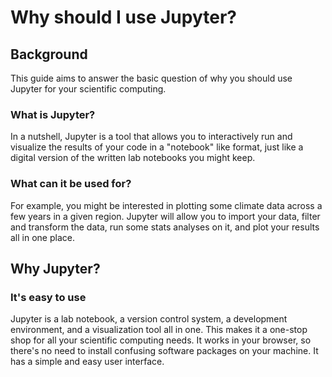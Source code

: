 # Why should I use Jupyter?

## Background

This guide aims to answer the basic question of why you should use Jupyter for your scientific computing.

### What is Jupyter?

In a nutshell, Jupyter is a tool that allows you to interactively run and visualize the results of your code in a "notebook" like format, just like a digital version of the written lab notebooks you might keep.

### What can it be used for?

For example, you might be interested in plotting some climate data across a few years in a given region.  Jupyter will allow you to import your data, filter and transform the data, run some stats analyses on it, and plot your results all in one place. 

## Why Jupyter?

### It's easy to use

Jupyter is a lab notebook, a version control system, a development environment, and a visualization tool all in one.  This makes it a one-stop shop for all your scientific computing needs. It works in your browser, so there's no need to install confusing software packages on your machine. It has a simple and easy user interface.
